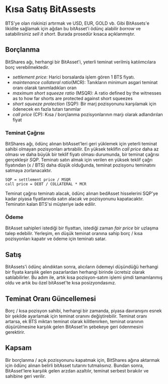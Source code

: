 # Kısa Satış BitAssests

BTS'ye olan riskinizi artırmak ve USD, EUR, GOLD vb. Gibi BitAssets'e likidite sağlamak için ağdan bu bitAsset'i ödünç alabilir *borrow* ve satabilirsiniz *sell it short*. Burada prosedür kısaca açıklanmıştır.

## Borçlanma

BitShares ağı, herhangi bir BitAsset'i, yeterli teminat verilmiş katılımcılara borç verebilmektedir.

- *settlement price*: Harici borsalarda işlem gören 1 BTS fiyatı.
- *maintenance collateral ratio*(MCR): Tanıkların minimum asgari teminat oranı olarak tanımladıkları oran
- *maximum short squeeze ratio* (MSQR): A ratio defined by the witnesses as to how far shorts are protected against short squeezes
- *short squeeze protection* (SQP): Bir marj pozisyonunu karşılamak için ödenecek en fazla tutarı tanımlar 
- *call price* (CP): Kısa / borçlanma pozisyonlarının marjı olarak adlandırılan fiyat

### Teminat Çağrısı

BitShares ağı, ödünç alınan bitAsset'leri geri yüklemek için yeterli teminat sahibi olmayan pozisyonları artırabilir. En yüksek teklifin *call price* daha az olması ve daha büyük bir teklif fiyatı olması durumunda, bir teminat çağrısı gerçekleşir *SQP*. Teminatı satın almak için verilen en yüksek teklif çağrı fiyatından (x / BTS) daha düşük olduğunda, teminat pozisyonu teminatını satmaya zorlanacaktır.

    SQP = settlement price / MSQR
    call price = DEBT / COLLATERAL * MCR
    

Teminat çağrısı teminatı alacak, ödünç alınan bedAsset hisselerini SQP'ye kadar piyasa fiyatlarında satın alacak ve pozisyonunu kapatacaktır. Teminatın kalan BTS'si müşteriye iade edilir.

### Ödeme

BitAsset sahipleri istediği bir fiyattan, istediği zaman *fair price* bir uzlaşma talep edebilir. Yerleşim, en düşük teminat oranına sahip borç / kısa pozisyonları kapatır ve ödeme için teminatı satar.

## Satış

BitAssets'i ödünç alındıktan sonra, alıcıların ödemeyi düşündüğü herhangi bir fiyata karşılık gelen pazarlardan herhangi birinde ücretsiz olarak satılabilirler. Bu adım ile, artık kısa pozisyon-satım işlemi şimdi tamamlanmış oldu ve artık bu özel bitAsset'te kısa posizyondasınız.

## Teminat Oranı Güncellemesi

Borç / kısa pozisyon sahibi, herhangi bir zamanda, piyasa davranışını esnek bir şekilde ayarlamak için teminat oranını değiştirebilir. Teminat oranı artarsa, ek BTS miktarı teminat olarak kilitlenirken, teminat oranının düşürülmesine karşılık gelen BitAsset'in şebekeye geri ödenmesini gerektirir.

## Kapsam

Bir borçlanma / açık pozisyonunu kapatmak için, BitShares ağına aktarmak için ödünç alınan belirli bitAsset tutarını tutmalısınız. Bundan sonra, BitAsset'lere karşılık gelen arzdan azaltılır, teminat serbest bırakılır ve sahibine geri verilir.